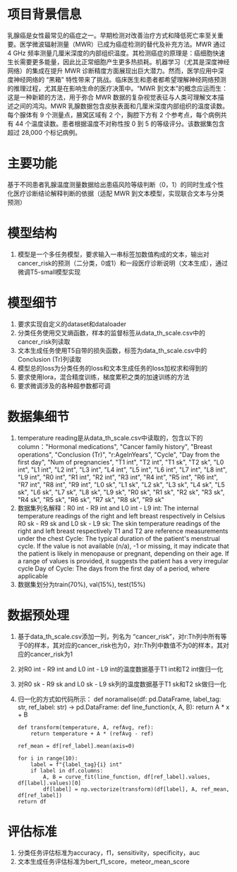 # 项目背景信息
乳腺癌是女性最常见的癌症之一。早期检测对改善治疗方式和降低死亡率至关重要。医学微波辐射测量（MWR）已成为癌症检测的替代及补充方法。MWR 通过 4 GHz 频率测量几厘米深度的内部组织温度。其检测癌症的原理是：癌细胞快速生长需要更多能量，因此比正常细胞产生更多热损耗。机器学习（尤其是深度神经网络）的集成在提升 MWR 诊断精度方面展现出巨大潜力。然而，医学应用中深度神经网络的 “黑箱” 特性带来了挑战。临床医生和患者都希望理解神经网络预测的推理过程，尤其是在影响生命的医疗决策中。“MWR 到文本”的概念应运而生：这是一种新颖的方法，用于弥合 MWR 数据的复杂视觉表征与人类可理解文本描述之间的鸿沟。MWR 乳腺数据包含皮肤表面和几厘米深度内部组织的温度读数。每个腺体有 9 个测量点，腋窝区域有 2 个，胸腔下方有 2 个参考点，每个病例共有 44 个温度读数。患者根据温度不对称性按 0 到 5 的等级评分。该数据集包含超过 28,000 个标记病例。

# 主要功能
基于不同患者乳腺温度测量数据给出患癌风险等级判断（0，1）的同时生成个性化医疗诊断结论解释判断的依据（适配 MWR 到文本模型，实现联合文本与分类预测）

# 模型结构
 1. 模型是一个多任务模型，要求输入一串标签加数值构成的文本，输出对cancer_risk的预测（二分类，0或1）和一段医疗诊断说明（文本生成），通过微调T5-small模型实现

# 模型细节
 1. 要求实现自定义的dataset和dataloader
 2. 分类任务使用交叉熵函数，样本的监督标签从data_th_scale.csv中的cancer_risk列读取
 3. 文本生成任务使用T5自带的损失函数，标签为data_th_scale.csv中的Conclusion (Tr)列读取
 4. 模型总的loss为分类任务的loss和文本生成任务的loss加权求和得到的
 5. 要求使用lora，混合精度训练，梯度累积之类的加速训练的方法
 6. 要求微调涉及的各种超参数都可调

# 数据集细节
 1. temperature reading是从data_th_scale.csv中读取的，包含以下的column："Hormonal medications", "Cancer family history", "Breast operations", "Conclusion (Tr)", "r:AgeInYears", "Cycle", "Day from the first day", "Num of pregnancies", "T1 int", "T2 int", "T1 sk", "T2 sk", "L0 int", "L1 int", "L2 int", "L3 int", "L4 int", "L5 int", "L6 int", "L7 int", "L8 int", "L9 int", "R0 int", "R1 int", "R2 int", "R3 int", "R4 int", "R5 int", "R6 int", "R7 int", "R8 int", "R9 int", "L0 sk", "L1 sk", "L2 sk", "L3 sk", "L4 sk", "L5 sk", "L6 sk", "L7 sk", "L8 sk", "L9 sk", "R0 sk", "R1 sk", "R2 sk", "R3 sk", "R4 sk", "R5 sk", "R6 sk", "R7 sk", "R8 sk", "R9 sk" 
 2. 数据集列名解释：R0 int - R9 int and L0 int - L9 int: The internal temperature readings of the right and left breast respectively in Celsius
    R0 sk - R9 sk and L0 sk - L9 sk: The skin temperature readings of the right and left breast respectively
    T1 and T2 are reference measurements under the chest
    Cycle: The typical duration of the patient's menstrual cycle. If the value is not available (n/a), -1 or missing, it may indicate that the patient is likely in menopause or pregnant, depending on their age. If a range of values is provided, it suggests the patient has a very irregular cycle
    Day of Cycle: The days from the first day of a period, where applicable
 3. 数据集划分为train(70%), val(15%), test(15%)

# 数据预处理
 1. 基于data_th_scale.csv添加一列，列名为 “cancer_risk”，对r:Th列中所有等于0的样本，其对应的cancer_risk也为0，对r:Th列中数值不为0的样本，其对应的cancer_risk为1
 2. 对R0 int - R9 int and L0 int - L9 int的温度数据基于T1 int和T2 int做归一化
 3. 对R0 sk - R9 sk and L0 sk - L9 sk列的温度数据基于T1 sk和T2 sk做归一化
 4. 归一化的方式如代码所示：
 def noramalise(df: pd.DataFrame, label_tag: str, ref_label: str) -> pd.DataFrame:
        def line_function(x, A, B):
            return A * x + B

        def transform(temperature, A, refAvg, ref):
            return temperature + A * (refAvg - ref)
        
        ref_mean = df[ref_label].mean(axis=0)
        
        for i in range(10):
            label = f"{label_tag}{i} int"
            if label in df.columns:
                A, B = curve_fit(line_function, df[ref_label].values, df[label].values)[0]
                df[label] = np.vectorize(transform)(df[label], A, ref_mean, df[ref_label])
        return df

# 评估标准
 1. 分类任务评估标准为accuracy，f1，sensitivity，specificity，auc
 2. 文本生成任务评估标准为bert_f1_score，meteor_mean_score
